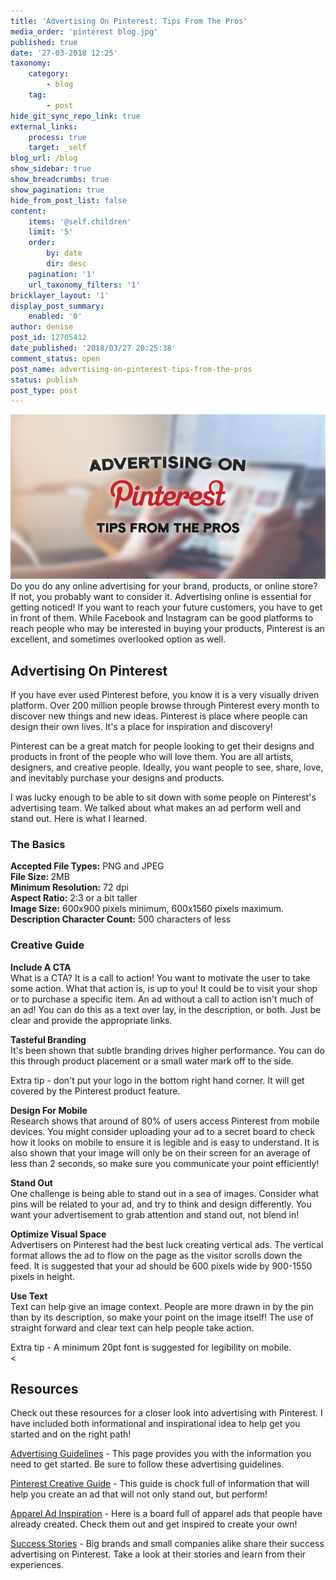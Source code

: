 ```yaml
---
title: 'Advertising On Pinterest: Tips From The Pros'
media_order: 'pinterest blog.jpg'
published: true
date: '27-03-2018 12:25'
taxonomy:
    category:
        - blog
    tag:
        - post
hide_git_sync_repo_link: true
external_links:
    process: true
    target: _self
blog_url: /blog
show_sidebar: true
show_breadcrumbs: true
show_pagination: true
hide_from_post_list: false
content:
    items: '@self.children'
    limit: '5'
    order:
        by: date
        dir: desc
    pagination: '1'
    url_taxonomy_filters: '1'
bricklayer_layout: '1'
display_post_summary:
    enabled: '0'
author: denise
post_id: 12705412
date_published: '2018/03/27 20:25:38'
comment_status: open
post_name: advertising-on-pinterest-tips-from-the-pros
status: publish
post_type: post
---
```


![](pinterest%20blog.jpg)
Do you do any online advertising for your brand, products, or online store? If not, you probably want to consider it. Advertising online is essential for getting noticed! If you want to reach your future customers, you have to get in front of them. While Facebook and Instagram can be good platforms to reach people who may be interested in buying your products, Pinterest is an excellent, and sometimes overlooked option as well. 

<h2>Advertising On Pinterest</h2>
 
If you have ever used Pinterest before, you know it is a very visually driven platform. Over 200 million people browse through Pinterest every month to discover new things and new ideas. Pinterest is place where people can design their own lives. It's a place for inspiration and discovery! 

Pinterest can be a great match for people looking to get their designs and products in front of the people who will love them. You are all artists, designers, and creative people. Ideally, you want people to see, share, love, and inevitably purchase your designs and products. 

I was lucky enough to be able to sit down with some people on Pinterest's advertising team. We talked about what makes an ad perform well and stand out. Here is what I learned. 

<h3>The Basics </h3>

<strong>Accepted File Types:</strong> PNG and JPEG<br>
<strong>File Size: </strong> 2MB<br>
<strong>Minimum Resolution:</strong> 72 dpi<br>
<strong>Aspect Ratio:</strong> 2:3 or a bit taller<br>
<strong>Image Size:</strong> 600x900 pixels minimum, 600x1560 pixels maximum.<br>
<strong>Description Character Count:</strong> 500 characters of less<br>

<h3>Creative Guide</h3>

<strong>Include A CTA</strong><br>
What is a CTA? It is a call to action! You want to motivate the user to take some action. What that action is, is up to you! It could be to visit your shop or to purchase a specific item. An ad without a call to action isn't much of an ad! You can do this as a text over lay, in the description, or both. Just be clear and provide the appropriate links. <br>

<strong>Tasteful Branding</strong><br>
It's been shown that subtle branding drives higher performance. You can do this through product placement or a small water mark off to the side. <br>

Extra tip - don't put your logo in the bottom right hand corner. It will get covered by the Pinterest product feature.  <br>

<strong>Design For Mobile</strong><br>
Research shows that around of 80% of users access Pinterest from mobile devices.  You might consider uploading your ad to a secret board to check how it looks on mobile to ensure it is legible and is easy to understand. It is also shown that your image will only be on their screen for an average of less than 2 seconds, so make sure you communicate your point efficiently!  <br>

<strong>Stand Out </strong><br>
One challenge is being able to stand out in a sea of images. Consider what pins will be related to your ad, and try to think and design differently. You want your advertisement to grab attention and stand out, not blend in! <br>

<strong>Optimize Visual Space</strong><br>
Advertisers on Pinterest had the best luck creating vertical ads. The vertical format allows the ad to flow on the page as the visitor scrolls down the feed. It is suggested that your ad should be 600 pixels wide by 900-1550 pixels in height.  <br>

<strong>Use Text</strong><br>
Text can help give an image context. People are more drawn in by the pin than by its description, so make your point on the image itself! The use of straight forward and clear text can help people take action. <br>

Extra tip - A minimum 20pt font is suggested for legibility on mobile. <br><

<h2> Resources </h2>

Check out these resources for a closer look into advertising with Pinterest. I have included both informational and inspirational idea to help get you started and on the right path! 

<a href="https://policy.pinterest.com/en/advertising-guidelines" target="_blank">Advertising Guidelines</a> - This page provides you with the information you need to get started. Be sure to follow these advertising guidelines. 

<a href="https://drive.google.com/file/d/1j_0WKXuu-988t8K8XHiQ_tFgt6R1nk0o/view" target="_blank">Pinterest Creative Guide</a> - This guide is chock full of information that will help you create an ad that will not only stand out, but perform!  

<a href="https://www.pinterest.com/pinstances/apparel-direct-response/" target="_blank">Apparel Ad Inspiration</a> - Here is a board full of apparel ads that people have already created. Check them out and get inspired to create your own! 

<a href="https://business.pinterest.com/en/success-stories" target="_blank">Success Stories</a> - Big brands and small companies alike share their success advertising on Pinterest. Take a look at their stories and learn from their experiences. 

